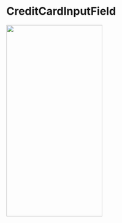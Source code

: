 # CreditCardInputField

<img src="https://user-images.githubusercontent.com/80398950/144401451-0da7cf01-34bf-4f5e-8cc5-7219361eb80a.png" width="250" height="500" />


<!-- ![Screenshot_1638439616](https://user-images.githubusercontent.com/80398950/144401451-0da7cf01-34bf-4f5e-8cc5-7219361eb80a.png)


![Screenshot_1638439672](https://user-images.githubusercontent.com/80398950/144401461-16e5c602-ab00-4206-8f6d-e088776ed46a.png)
 -->
